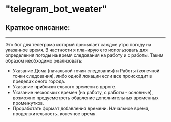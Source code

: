 "telegram_bot_weater" 
================
Краткое описание:
------------
---
Это бот для телеграма который присылает каждое утро погоду на указанное время. В частности я планирую его использовать для определения погоды на время следования на работу и с работы.
Таким образом необходимо реализовать:
* Указание Дома (начальной точки следования) и Работы (конечной точки следования), либо одной локации если все происходит в пределах оного города.
* Указание приблизительного времени в дороге.
* Указание нескольких времен (на работу, с работы - основные), возможно предусмотреть обавление дополнительных временных промежутков.
* Проработать формат добавления времени. Начальное время, продолжительность, конечное время.
